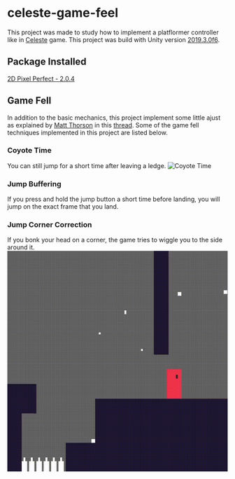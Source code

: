 # celeste-game-feel
This project was made to study how to implement a platflormer controller like in [Celeste](http://www.celestegame.com/ "Celeste Game") game. This project was build with Unity version [2019.3.0f6](https://unity3d.com/pt/unity/whats-new/2019.3.0 "Release Notes").

## Package Installed
[2D Pixel Perfect - 2.0.4](https://docs.unity3d.com/Packages/com.unity.2d.pixel-perfect@2.0/manual/index.html "Documentation")

## Game Fell
In addition to the basic mechanics, this project implement some little ajust as explained by [Matt Thorson](https://twitter.com/MattThorson "Twitter Profile") in this [thread](https://twitter.com/MattThorson/status/1238338574220546049 "Game Fell in Celeste"). Some of the game fell techniques implemented in this project are listed below.

### Coyote Time
You can still jump for a short time after leaving a ledge.
![Coyote Time](Preview/coyote-time.GIF)

### Jump Buffering
If you press and hold the jump button a short time before landing, you will jump on the exact frame that you land.

### Jump Corner Correction
If you bonk your head on a corner, the game tries to wiggle you to the side around it.
![Coyote Time](Preview/corner-correction.GIF)
